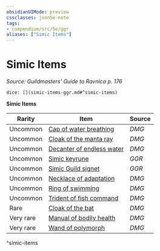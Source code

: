 ```yaml
---
obsidianUIMode: preview
cssclasses: json5e-note
tags:
- compendium/src/5e/ggr
aliases: ["Simic Items"]
---
```

# Simic Items
*Source: Guildmasters' Guide to Ravnica p. 176* 

`dice: [](simic-items-ggr.md#^simic-items)`

**Simic Items**

| Rarity | Item | Source |
|--------|------|--------|
| Uncommon | [Cap of water breathing](compendium/items/cap-of-water-breathing.md) | *DMG* |
| Uncommon | [Cloak of the manta ray](compendium/items/cloak-of-the-manta-ray.md) | *DMG* |
| Uncommon | [Decanter of endless water](compendium/items/decanter-of-endless-water.md) | *DMG* |
| Uncommon | [Simic keyrune](compendium/items/simic-keyrune-ggr.md) | *GGR* |
| Uncommon | [Simic Guild signet](compendium/items/simic-guild-signet-ggr.md) | *GGR* |
| Uncommon | [Necklace of adaptation](compendium/items/necklace-of-adaptation.md) | *DMG* |
| Uncommon | [Ring of swimming](compendium/items/ring-of-swimming.md) | *DMG* |
| Uncommon | [Trident of fish command](compendium/items/trident-of-fish-command.md) | *DMG* |
| Rare | [Cloak of the bat](compendium/items/cloak-of-the-bat.md) | *DMG* |
| Very rare | [Manual of bodily health](compendium/items/manual-of-bodily-health.md) | *DMG* |
| Very rare | [Wand of polymorph](compendium/items/wand-of-polymorph.md) | *DMG* |
^simic-items